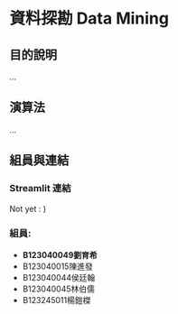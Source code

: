 # 資料探勘 Data Mining

## 目的說明
...

## 演算法
...

## 組員與連結

### Streamlit 連結
Not yet : )

### 組員:
- __B123040049劉育希__
-   B123040015陳進發
-   B123040044侯廷翰
-   B123040045林伯儒
-   B123245011楊鎧榤